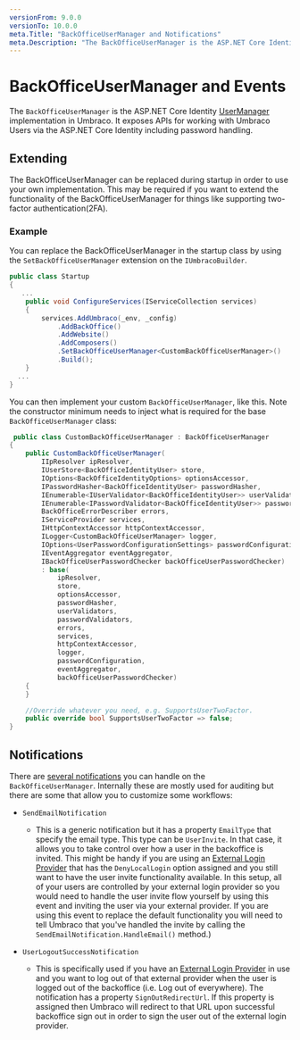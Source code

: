 ```yaml
---
versionFrom: 9.0.0
versionTo: 10.0.0
meta.Title: "BackOfficeUserManager and Notifications"
meta.Description: "The BackOfficeUserManager is the ASP.NET Core Identity UserManager implementation in Umbraco. It exposes APIs for working with Umbraco User's via the ASP.NET Core Identity including password handling."
---
```


# BackOfficeUserManager and Events

The `BackOfficeUserManager` is the ASP.NET Core Identity [UserManager](https://docs.microsoft.com/en-us/dotnet/api/microsoft.aspnetcore.identity.usermanager-1) implementation in Umbraco. It exposes APIs for working with Umbraco Users via the ASP.NET Core Identity including password handling.

## Extending

The BackOfficeUserManager can be replaced during startup in order to use your own implementation.
This may be required if you want to extend the functionality of the BackOfficeUserManager for things like supporting two-factor authentication(2FA).

### Example

You can replace the BackOfficeUserManager in the startup class by using the `SetBackOfficeUserManager` extension on the `IUmbracoBuilder`.

```csharp
public class Startup
{
   ...
    public void ConfigureServices(IServiceCollection services)
    {
        services.AddUmbraco(_env, _config)
            .AddBackOffice()
            .AddWebsite()
            .AddComposers()
            .SetBackOfficeUserManager<CustomBackOfficeUserManager>()
            .Build();
    }
  ...
}
```

You can then implement your custom `BackOfficeUserManager`, like this.
Note the constructor minimum needs to inject what is required for the base `BackOfficeUserManager` class:

```csharp
 public class CustomBackOfficeUserManager : BackOfficeUserManager
{
    public CustomBackOfficeUserManager(
        IIpResolver ipResolver,
        IUserStore<BackOfficeIdentityUser> store,
        IOptions<BackOfficeIdentityOptions> optionsAccessor,
        IPasswordHasher<BackOfficeIdentityUser> passwordHasher,
        IEnumerable<IUserValidator<BackOfficeIdentityUser>> userValidators,
        IEnumerable<IPasswordValidator<BackOfficeIdentityUser>> passwordValidators,
        BackOfficeErrorDescriber errors,
        IServiceProvider services,
        IHttpContextAccessor httpContextAccessor,
        ILogger<CustomBackOfficeUserManager> logger,
        IOptions<UserPasswordConfigurationSettings> passwordConfiguration,
        IEventAggregator eventAggregator,
        IBackOfficeUserPasswordChecker backOfficeUserPasswordChecker)
        : base(
            ipResolver,
            store,
            optionsAccessor,
            passwordHasher,
            userValidators,
            passwordValidators,
            errors,
            services,
            httpContextAccessor,
            logger,
            passwordConfiguration,
            eventAggregator,
            backOfficeUserPasswordChecker)
    {
    }

    //Override whatever you need, e.g. SupportsUserTwoFactor.
    public override bool SupportsUserTwoFactor => false;
}
```

## Notifications

There are [several notifications](https://apidocs.umbraco.com/v9/csharp/api/Umbraco.Cms.Web.Common.Security.BackOfficeUserManager.html) you can handle on the `BackOfficeUserManager`.
Internally these are mostly used for auditing but there are some that allow you to customize some workflows:

[comment]: <> (* `BackOfficeUserManager.SendingUserInvite`)

[comment]: <> (  * Allows you to take control over how a user in the backoffice is invited. This might be handy if you are using an [External Login Provider]&#40;external-login-providers.md&#41; that has the `DenyLocalLogin` option assigned and you still want to have the user invite functionality available. In this setup, all of your users are controlled by your external login provider so you would need to handle the user invite flow yourself by using this event and inviting the user via your external provider. If you are using this event to replace the default functionality you will need to tell Umbraco that you've handled the invite by setting the `UserInviteEventArgs.InviteHandled` property to `true`.)

* `SendEmailNotification`
  * This is a generic notification but it has a property `EmailType` that specify the email type. This type can be `UserInvite`.
    In that case, it allows you to take control over how a user in the backoffice is invited.
    This might be handy if you are using an [External Login Provider](../External-login-providers/index.md) that has the `DenyLocalLogin` option assigned
    and you still want to have the user invite functionality available.
    In this setup, all of your users are controlled by your external login provider so you would need to handle the user invite flow yourself by using this event and inviting the user via your external provider.
    If you are using this event to replace the default functionality you will need to tell Umbraco that you've handled the invite by calling the
   `SendEmailNotification.HandleEmail()` method.)
* `UserLogoutSuccessNotification`

  * This is specifically used if you have an [External Login Provider](../External-login-providers/index.md) in use
    and you want to log out of that external provider when the user is logged out of the backoffice (i.e. Log out of everywhere).
    The notification has a property `SignOutRedirectUrl`. If this property is assigned then Umbraco will redirect to that URL upon successful
    backoffice sign out in order to sign the user out of the external login provider.
